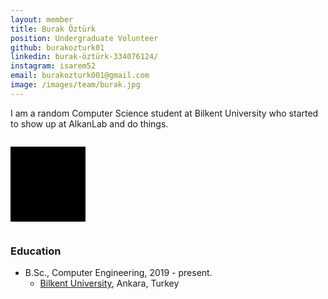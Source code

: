 ```yaml
---
layout: member
title: Burak Öztürk
position: Undergraduate Volunteer
github: burakozturk01
linkedin: burak-öztürk-334076124/
instagram: isarem52
email: burakozturk001@gmail.com
image: /images/team/burak.jpg
---
```


I am a random Computer Science student at Bilkent University who started to show up at AlkanLab and do things.

<pre id="donutBox" style="display: inline-block; background-color: black; color: white; padding: 60px; white-space: pre-wrap;"></pre>
<script src="../_scripts/donut.js"></script>

### Education

- B.Sc., Computer Engineering, 2019 - present.
  - [Bilkent University](http://www.cs.bilkent.edu.tr/), Ankara, Turkey
